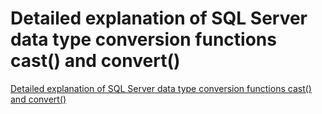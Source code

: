 # Detailed explanation of SQL Server data type conversion functions cast() and convert()
[Detailed explanation of SQL Server data type conversion functions cast() and convert()](https://aiwithcloud.com/2022/09/15/detailed_explanation_of_sql_server_data_type_conversion_functions_cast_and_convert/)
